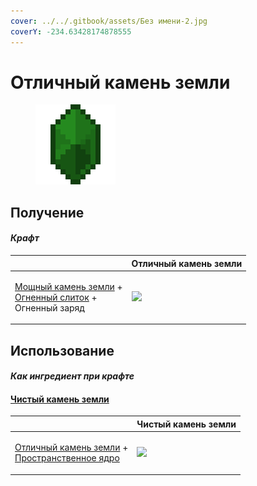 ```yaml
---
cover: ../../.gitbook/assets/Без имени-2.jpg
coverY: -234.63428174878555
---
```


# Отличный камень земли

<figure><img src="../../.gitbook/assets/fine_earth_gem_128.png" alt=""><figcaption></figcaption></figure>

## Получение

#### _Крафт_

|                                                                                                                                          |  Отличный камень земли                          |
| ---------------------------------------------------------------------------------------------------------------------------------------- | ----------------------------------------------- |
| <p><a href="powerful_earth_shard.md">Мощный камень земли</a> +<br><a href="fireite_ingot.md">Огненный слиток</a> +<br>Огненный заряд</p> | ![](../../.gitbook/assets/fine\_earth\_gem.png) |

## Использование

#### _Как ингредиент при крафте_

#### [Чистый камень земли](pristine_earth_gem.md)

|                                                                                                                         |  Чистый камень земли                                |
| ----------------------------------------------------------------------------------------------------------------------- | --------------------------------------------------- |
| <p><a href="fine_earth_gem.md">Отличный камень земли</a> +<br><a href="spawner_seeker.md">Пространственное ядро</a></p> | ![](../../.gitbook/assets/pristine\_earth\_gem.png) |

